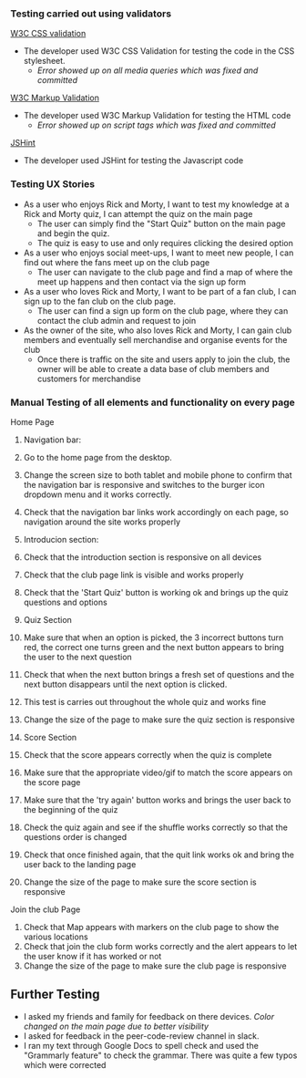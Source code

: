 ### Testing carried out using validators

[W3C CSS validation](https://jigsaw.w3.org/css-validator/)
  * The developer used W3C CSS Validation for testing the code in the CSS stylesheet.
    *  *Error showed up on all media queries which was fixed and committed*
  
[W3C Markup Validation](https://validator.w3.org/)
  * The developer used W3C Markup Validation for testing the HTML code
    * *Error showed up on script tags which was fixed and committed*

[JSHint](https://jshint.com/)
* The developer used JSHint for testing the Javascript code
  

### Testing UX Stories

* As a user who enjoys Rick and Morty, I want to test my knowledge at a Rick and Morty quiz, I can attempt the quiz on the main page
  * The user can simply find the "Start Quiz" button on the main page and begin the quiz.
  * The quiz is easy to use and only requires clicking the desired option
* As a user who enjoys social meet-ups, I want to meet new people, I can find out where the fans meet up on the club page
  * The user can navigate to the club page and find a map of where the meet up happens and then contact via the sign up form
* As a user who loves Rick and Morty, I want to be part of a fan club, I can sign up to the fan club on the club page.
  * The user can find a sign up form on the club page, where they can contact the club admin and request to join
* As the owner of the site, who also loves Rick and Morty, I can gain club members and eventually sell merchandise and organise events for the club
  * Once there is traffic on the site and users apply to join the club, the owner will be able to create a data base of club members and customers for merchandise

### Manual Testing of all elements and functionality on every page

Home Page

1. Navigation bar:
  1. Go to the home page from the desktop.
  2. Change the screen size to both tablet and mobile phone to confirm that the navigation bar is responsive and switches to the burger icon dropdown menu and it works correctly.
  3. Check that the navigation bar links work accordingly on each page, so navigation around the site works properly

2. Introducion section:
  1. Check that the introduction section is responsive on all devices
  2. Check that the club page link is visible and works properly
  3. Check that the 'Start Quiz' button is working ok and brings up the quiz questions and options

3. Quiz Section
  1. Make sure that when an option is picked, the 3 incorrect buttons turn red, the correct one turns green and the next button appears to bring the user to the next question
  2. Check that when the next button brings a fresh set of questions and the next button disappears until the next option is clicked.
  3. This test is carries out throughout the whole quiz and works fine
  4. Change the size of the page to make sure the quiz section is responsive

4. Score Section
  1. Check that the score appears correctly when the quiz is complete
  2. Make sure that the appropriate video/gif to match the score appears on the score page
  3. Make sure that the 'try again' button works and brings the user back to the beginning of the quiz
  4. Check the quiz again and see if the shuffle works correctly so that the questions order is changed
  5. Check that once finished again, that the quit link works ok and bring the user back to the landing page
  6. Change the size of the page to make sure the score section is responsive

Join the club Page
1.  Check that Map appears with markers on the club page to show the various locations
2.  Check that join the club form works correctly and the alert appears to let the user know if it has worked or not
3.  Change the size of the page to make sure the club page is responsive

## Further Testing

* I asked my friends and family for feedback on there devices. *Color changed on the main page due to better visibility*
* I asked for feedback in the peer-code-review channel in slack.
* I ran my text through Google Docs to spell check and used the "Grammarly feature" to check the grammar. There was quite a few typos which were corrected
